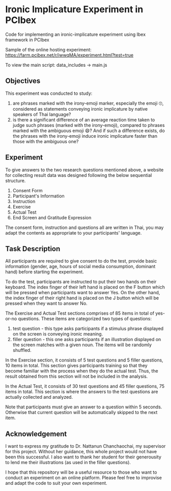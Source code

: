 # Ironic Implicature Experiment in PCIbex
Code for implementing an ironic-implicature experiment using Ibex framework in PCIbex

Sample of the online hosting experiment: https://farm.pcibex.net/r/iwwqMA/experiment.html?test=true

To view the main script: data_includes -> main.js

## Objectives
This experiment was conducted to study:
1) are phrases marked with the irony-emoji marker, especially the emoji :roll_eyes:, considered as statements conveying ironic implicature by native speakers of Thai language?
2) is there a significant difference of an average reaction time taken to judge such phrases (marked with the irony-emoji), compared to phrases marked with the ambiguous emoji :smile:? And if such a difference exists, do the phrases with the irony-emoji induce ironic implicature faster than those with the ambiguous one?

## Experiment
To give answers to the two research questions mentioned above, a website for collecting result data was designed following the below sequential structure.
1) Consent Form
2) Participant's Information
3) Instruction
4) Exercise
5) Actual Test
6) End Screen and Gratitude Expression

The consent form, instruction and questions all are written in Thai, you may adapt the contents as appropriate to your participants' language.

## Task Description
All participants are required to give consent to do the test, provide basic information (gender, age, hours of social media consumption, dominant hand) before starting the experiment.

To do the test, participants are instructed to put their two hands on their keyboard. The index finger of their left hand is placed on the F button which will be pressed when participants want to answer Yes. On the other hand, the index finger of their right hand is placed on the J button which will be pressed when they want to answer No.

The Exercise and Actual Test sections comprises of 85 items in total of yes-or-no questions. These items are categorized two types of questions:
1) test question - this type asks participants if a stimulus phrase displayed on the screen is conveying ironic meaning.
2) filler question - this one asks participants if an illustration displayed on the screen matches with a given noun.
The items will be randomly shuffled.

In the Exercise section, it consists of 5 test questions and 5 filler questions, 10 items in total. This section gives participants training so that they become familiar with the process when they do the actual test. Thus, the result obtained from this section will not be included in the analysis.

In the Actual Test, it consists of 30 test questions and 45 filler questions, 75 items in total. This section is where the answers to the test questions are actually collected and analyzed.

Note that participants must give an answer to a question within 5 seconds. Otherwise that current question will be automatically skipped to the next item.

## Acknowledgement
I want to express my gratitude to Dr. Nattanun Chanchaochai, my supervisor for this project. Without her guidance, this whole project would not have been this successful. I also want to thank her student for their generousity to lend me their illustrations (as used in the filler questions).

I hope that this repository will be a useful resource to those who want to conduct an experiment on an online platform. Please feel free to improvise and adapt the code to suit your own experiment.

